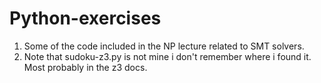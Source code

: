 # Python-exercises

1. Some of the code included in the NP lecture related to SMT solvers. 
1. Note that sudoku-z3.py is not mine i don't remember where i found it. Most probably in the z3 docs.

